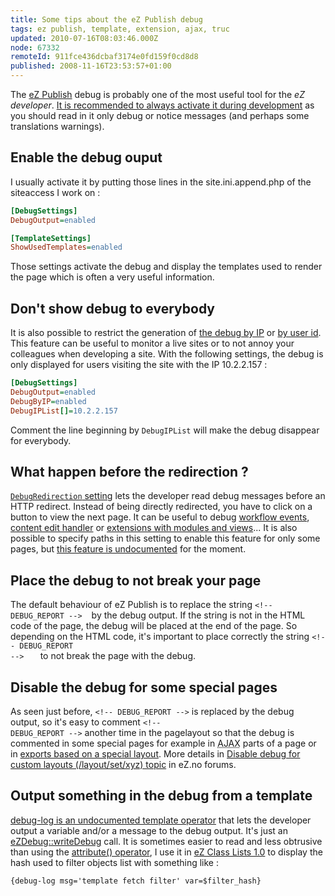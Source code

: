 ```yaml
---
title: Some tips about the eZ Publish debug
tags: ez publish, template, extension, ajax, truc
updated: 2010-07-16T08:03:46.000Z
node: 67332
remoteId: 911fce436dcbaf3174e0fd159f0cd8d8
published: 2008-11-16T23:53:57+01:00
---
```


The [eZ Publish](/tag/ez+publish) debug is probably one of the most useful tool for the *eZ developer*. [It is recommended to always activate it during development](http://suffandnonsense.blogspot.com/2008/10/10-tips-for-new-ez-publish-developers.html) as you should read in it only debug or notice messages (and perhaps some translations warnings).


## Enable the debug ouput


I usually activate it by putting those lines in the site.ini.append.php of the siteaccess I work on :

``` ini
[DebugSettings]
DebugOutput=enabled

[TemplateSettings]
ShowUsedTemplates=enabled

```


Those settings activate the debug and display the templates used to render the page which is often a very useful information.


## Don't show debug to everybody


It is also possible to restrict the generation of [the debug by IP](http://ez.no/doc/ez_publish/technical_manual/4_0/reference/configuration_files/site_ini/debugsettings/debugbyip) or [by user id](http://ez.no/doc/ez_publish/technical_manual/4_0/reference/configuration_files/site_ini/debugsettings/debugbyuser). This feature can be useful to monitor a live sites or to not annoy your colleagues when developing a site. With the following settings, the debug is only displayed for users visiting the site with the IP 10.2.2.157 :

``` ini
[DebugSettings]
DebugOutput=enabled
DebugByIP=enabled
DebugIPList[]=10.2.2.157

```


Comment the line beginning by <code>DebugIPList</code>
 will make the debug disappear for everybody.


## What happen before the redirection ?


[<code>DebugRedirection</code>
 setting](http://ez.no/doc/ez_publish/technical_manual/4_0/reference/configuration_files/site_ini/debugsettings/debugredirection) lets the developer read debug messages before an HTTP redirect. Instead of being directly redirected, you have to click on a button to view the next page. It can be useful to debug [workflow events](http://ezpedia.org/wiki/en/ez/workflow_event_type), [content edit handler](http://serwatka.net/index.php/blog/ez_publish_3_8_new_custom_edit_handler) or [extensions with modules and views](http://ezpedia.org/wiki/en/ez/module)... It is also possible to specify paths in this setting to enable this feature for only some pages, but [this feature is undocumented](http://issues.ez.no/12402) for the moment.


## Place the debug to not break your page


The default behaviour of eZ Publish is to replace the string <code>&lt;!-- DEBUG_REPORT --&gt;</code>
<code> </code>
 by the debug output. If the string is not in the HTML code of the page, the debug will be placed at the end of the page. So depending on the HTML code, it's important to place correctly the string <code>&lt;!-- DEBUG_REPORT --&gt;</code>
<code> </code>
<code> </code>
 to not break the page with the debug.


## Disable the debug for some special pages


As seen just before, <code>&lt;!-- DEBUG_REPORT --&gt;</code>
 is replaced by the debug output, so it's easy to comment <code>&lt;!-- DEBUG_REPORT --&gt;</code>
 another time in the pagelayout so that the debug is commented in some special pages for example in <abbr title="Asynchronous Javascript And XML">AJAX</abbr>  parts of a page or in [exports based on a special layout](/post/des-fils-rss-sur-mesure-dans-ez-publish). More details in [Disable debug for custom layouts (/layout/set/xyz) topic](http://ez.no/developer/forum/developer/disable_debug_for_custom_layouts_layout_set_xyz) in eZ.no forums.


## Output something in the debug from a template


[debug-log is an undocumented template operator](http://issues.ez.no/IssueList.php?Search=debug-log) that lets the developer output a variable and/or a message to the debug output. It's just an [eZDebug::writeDebug](http://pubsvn.ez.no/doxygen/trunk/html/classeZDebug.html#b592fca0dbbef7601a2c060f02b1e808) call. It is sometimes easier to read and less obtrusive than using the [attribute() operator](http://ez.no/doc/ez_publish/technical_manual/4_0/reference/template_operators/miscellaneous/attribute), I use it in [eZ Class Lists 1.0](/post/ez-class-lists-1-0-for-ez-publish-4-0) to display the hash used to filter objects list with something like :

``` smarty
{debug-log msg='template fetch filter' var=$filter_hash}
```

